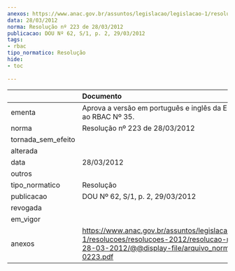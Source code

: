 ```yaml
---
anexos: https://www.anac.gov.br/assuntos/legislacao/legislacao-1/resolucoes/resolucoes-2012/resolucao-no-223-de-28-03-2012/@@display-file/arquivo_norma/RA2012-0223.pdf
data: 28/03/2012
norma: Resolução nº 223 de 28/03/2012
publicacao: DOU Nº 62, S/1, p. 2, 29/03/2012
tags:
- rbac
tipo_normatico: Resolução
hide: 
- toc 
 
---
```


|                    | Documento                                                                                                                                                       |
|:-------------------|:----------------------------------------------------------------------------------------------------------------------------------------------------------------|
| ementa             | Aprova a versão em português e inglês da Emenda Nº 08 ao RBAC Nº 35.                                                                                            |
| norma              | Resolução nº 223 de 28/03/2012                                                                                                                                  |
| tornada_sem_efeito |                                                                                                                                                                 |
| alterada           |                                                                                                                                                                 |
| data               | 28/03/2012                                                                                                                                                      |
| outros             |                                                                                                                                                                 |
| tipo_normatico     | Resolução                                                                                                                                                       |
| publicacao         | DOU Nº 62, S/1, p. 2, 29/03/2012                                                                                                                                |
| revogada           |                                                                                                                                                                 |
| em_vigor           |                                                                                                                                                                 |
| anexos             | https://www.anac.gov.br/assuntos/legislacao/legislacao-1/resolucoes/resolucoes-2012/resolucao-no-223-de-28-03-2012/@@display-file/arquivo_norma/RA2012-0223.pdf |